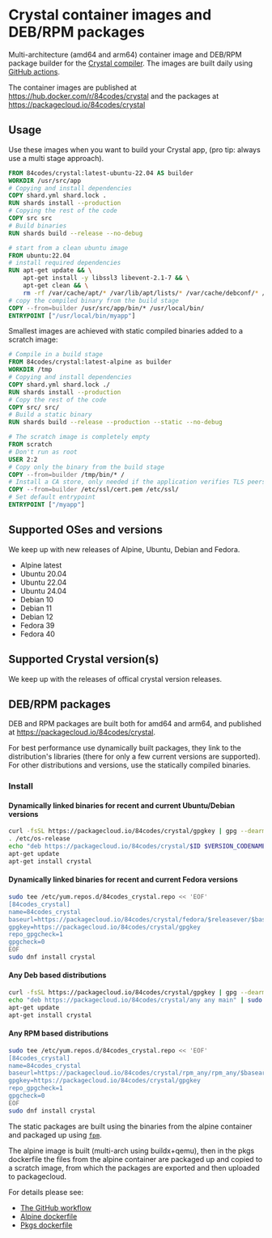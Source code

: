 # Crystal container images and DEB/RPM packages

Multi-architecture (amd64 and arm64) container image and DEB/RPM package builder for the [Crystal compiler](https://crystal-lang.org/). The images are built daily using [GitHub actions](/.github/workflows/docker.yml).

The container images are published at https://hub.docker.com/r/84codes/crystal and the packages at https://packagecloud.io/84codes/crystal

## Usage

Use these images when you want to build your Crystal app, (pro tip: always use a multi stage approach).

```Dockerfile
FROM 84codes/crystal:latest-ubuntu-22.04 AS builder
WORKDIR /usr/src/app
# Copying and install dependencies
COPY shard.yml shard.lock .
RUN shards install --production
# Copying the rest of the code
COPY src src
# Build binaries
RUN shards build --release --no-debug

# start from a clean ubuntu image
FROM ubuntu:22.04
# install required dependencies
RUN apt-get update && \
    apt-get install -y libssl3 libevent-2.1-7 && \
    apt-get clean && \
    rm -rf /var/cache/apt/* /var/lib/apt/lists/* /var/cache/debconf/* /var/log/*
# copy the compiled binary from the build stage
COPY --from=builder /usr/src/app/bin/* /usr/local/bin/
ENTRYPOINT ["/usr/local/bin/myapp"]
```

Smallest images are achieved with static compiled binaries added to a scratch image:

```Dockerfile
# Compile in a build stage
FROM 84codes/crystal:latest-alpine as builder
WORKDIR /tmp
# Copying and install dependencies
COPY shard.yml shard.lock ./
RUN shards install --production
# Copy the rest of the code
COPY src/ src/
# Build a static binary
RUN shards build --release --production --static --no-debug

# The scratch image is completely empty
FROM scratch
# Don't run as root
USER 2:2
# Copy only the binary from the build stage
COPY --from=builder /tmp/bin/* /
# Install a CA store, only needed if the application verifies TLS peers (eg. talk to a https server)
COPY --from=builder /etc/ssl/cert.pem /etc/ssl/
# Set default entrypoint
ENTRYPOINT ["/myapp"]
```

## Supported OSes and versions

We keep up with new releases of Alpine, Ubuntu, Debian and Fedora.

- Alpine latest
- Ubuntu 20.04
- Ubuntu 22.04
- Ubuntu 24.04
- Debian 10
- Debian 11
- Debian 12
- Fedora 39
- Fedora 40

## Supported Crystal version(s)

We keep up with the releases of offical crystal version releases.

## DEB/RPM packages

DEB and RPM packages are built both for amd64 and arm64, and published at https://packagecloud.io/84codes/crystal.

For best performance use dynamically built packages, they link to the distribution's libraries (there for only a few current versions are supported). For other distributions and versions, use the statically compiled binaries. 

### Install

#### Dynamically linked binaries for recent and current Ubuntu/Debian versions

```sh
curl -fsSL https://packagecloud.io/84codes/crystal/gpgkey | gpg --dearmor | sudo tee /etc/apt/trusted.gpg.d/84codes_crystal.gpg
. /etc/os-release
echo "deb https://packagecloud.io/84codes/crystal/$ID $VERSION_CODENAME main" | sudo tee /etc/apt/sources.list.d/84codes_crystal.list
apt-get update
apt-get install crystal
```

#### Dynamically linked binaries for recent and current Fedora versions

```sh
sudo tee /etc/yum.repos.d/84codes_crystal.repo << 'EOF'
[84codes_crystal]
name=84codes_crystal
baseurl=https://packagecloud.io/84codes/crystal/fedora/$releasever/$basearch
gpgkey=https://packagecloud.io/84codes/crystal/gpgkey
repo_gpgcheck=1
gpgcheck=0
EOF
sudo dnf install crystal
```

#### Any Deb based distributions

```sh
curl -fsSL https://packagecloud.io/84codes/crystal/gpgkey | gpg --dearmor | sudo tee /etc/apt/trusted.gpg.d/84codes_crystal.gpg
echo "deb https://packagecloud.io/84codes/crystal/any any main" | sudo tee /etc/apt/sources.list.d/84codes_crystal.list
apt-get update
apt-get install crystal
```

#### Any RPM based distributions

```sh
sudo tee /etc/yum.repos.d/84codes_crystal.repo << 'EOF'
[84codes_crystal]
name=84codes_crystal
baseurl=https://packagecloud.io/84codes/crystal/rpm_any/rpm_any/$basearch
gpgkey=https://packagecloud.io/84codes/crystal/gpgkey
repo_gpgcheck=1
gpgcheck=0
EOF
sudo dnf install crystal
```

The static packages are built using the binaries from the alpine container and packaged up using [`fpm`](https://fpm.readthedocs.io/en/latest/index.html).

The alpine image is built (multi-arch using buildx+qemu), then in the pkgs dockerfile the files from the alpine container are packaged up and copied to a scratch image, from which the packages are exported and then uploaded to packagecloud.

For details please see:

* [The GitHub workflow](.github/workflows/ci.yml)
* [Alpine dockerfile](alpine/Dockerfile)
* [Pkgs dockerfile](pkgs/Dockerfile)
